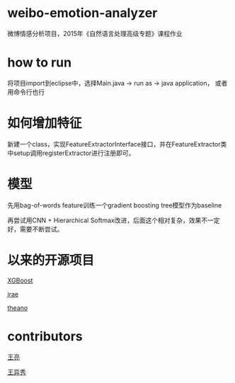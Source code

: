 # weibo-emotion-analyzer

微博情感分析项目，2015年《自然语言处理高级专题》课程作业

# how to run

将项目import到eclipse中，选择Main.java -> run as -> java application， 或者用命令行也行    

# 如何增加特征

新建一个class，实现FeatureExtractorInterface接口，并在FeatureExtractor类中setup调用registerExtractor进行注册即可。

# 模型

先用bag-of-words feature训练一个gradient boosting tree模型作为baseline

再尝试用CNN + Hierarchical Softmax改进，后面这个相对复杂，效果不一定好，需要不断尝试。

# 以来的开源项目

[XGBoost](https://github.com/dmlc/xgboost)

[jrae](https://github.com/sancha/jrae)

[theano](https://github.com/Theano/Theano)

# contributors

[王亮](weibo.com/intfloat)

[王异秀]()
